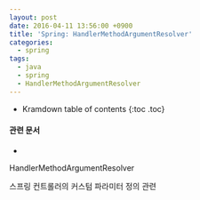 ```yaml
---
layout: post
date: 2016-04-11 13:56:00 +0900
title: 'Spring: HandlerMethodArgumentResolver'
categories:
  - spring
tags:
  - java
  - spring
  - HandlerMethodArgumentResolver
---
```


* Kramdown table of contents
{:toc .toc}

#### 관련 문서

-

HandlerMethodArgumentResolver

스프링 컨트롤러의 커스텀 파라미터 정의 관련
